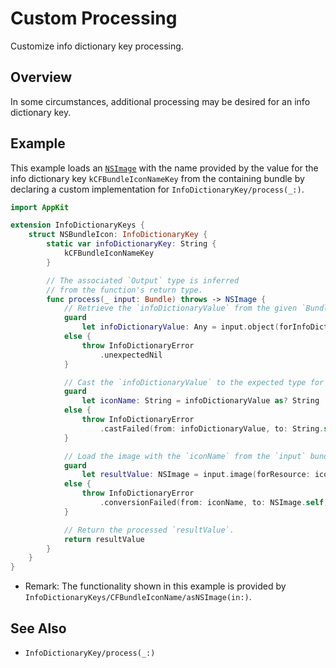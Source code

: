 # Custom Processing

Customize info dictionary key processing.


## Overview

In some circumstances, additional processing may be desired for an info dictionary key.


## Example

This example loads an
[`NSImage`](https://developer.apple.com/documentation/appkit/nsimage)
with the name provided by the value for the info dictionary key
``kCFBundleIconNameKey`` from the containing bundle
by declaring a custom implementation for
``InfoDictionaryKey/process(_:)``.
```swift
import AppKit

extension InfoDictionaryKeys {
	struct NSBundleIcon: InfoDictionaryKey {
		static var infoDictionaryKey: String {
			kCFBundleIconNameKey
		}

		// The associated `Output` type is inferred
		// from the function's return type.
		func process(_ input: Bundle) throws -> NSImage {
			// Retrieve the `infoDictionaryValue` from the given `Bundle`.
			guard
				let infoDictionaryValue: Any = input.object(forInfoDictionaryKey: Self.infoDictionaryKey)
			else {
				throw InfoDictionaryError
					.unexpectedNil
			}

			// Cast the `infoDictionaryValue` to the expected type for the `infoDictionaryKey` (`String`).
			guard
				let iconName: String = infoDictionaryValue as? String
			else {
				throw InfoDictionaryError
					.castFailed(from: infoDictionaryValue, to: String.self)
			}

			// Load the image with the `iconName` from the `input` bundle.
			guard
				let resultValue: NSImage = input.image(forResource: iconName)
			else {
				throw InfoDictionaryError
					.conversionFailed(from: iconName, to: NSImage.self)
			}

			// Return the processed `resultValue`.
			return resultValue
		}
	}
}
```

- Remark: The functionality shown in this example is provided by ``InfoDictionaryKeys/CFBundleIconName/asNSImage(in:)``.


## See Also

- ``InfoDictionaryKey/process(_:)``

